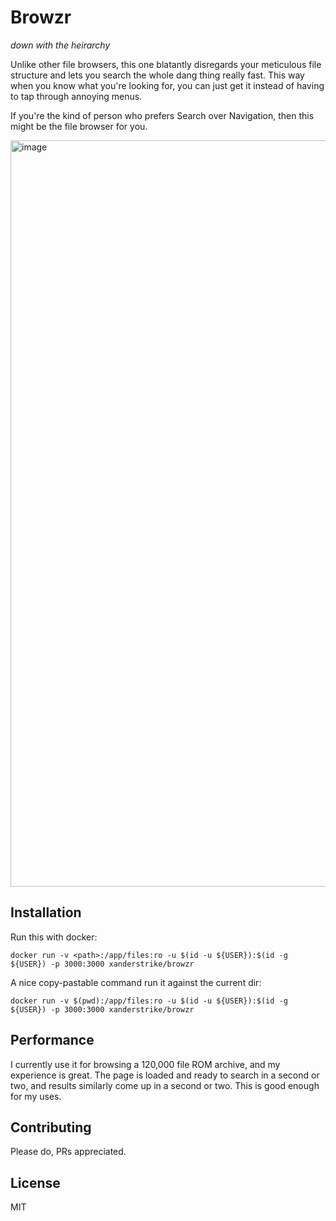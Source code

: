 # Browzr

_down with the heirarchy_

Unlike other file browsers, this one blatantly disregards your meticulous file
structure and lets you search the whole dang thing really fast. This way when
you know what you're looking for, you can just get it instead of having to tap
through annoying menus.

If you're the kind of person who prefers Search over Navigation, then this might
be the file browser for you.

<img width="1194" alt="image" src="https://github.com/user-attachments/assets/e354d524-1152-495f-8d62-b0493784b919" />

## Installation

Run this with docker:

```
docker run -v <path>:/app/files:ro -u $(id -u ${USER}):$(id -g ${USER}) -p 3000:3000 xanderstrike/browzr
```

A nice copy-pastable command run it against the current dir:

```
docker run -v $(pwd):/app/files:ro -u $(id -u ${USER}):$(id -g ${USER}) -p 3000:3000 xanderstrike/browzr
```

## Performance

I currently use it for browsing a 120,000 file ROM archive, and my experience is
great. The page is loaded and ready to search in a second or two, and results
similarly come up in a second or two. This is good enough for my uses.

## Contributing

Please do, PRs appreciated.

## License

MIT
